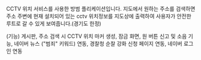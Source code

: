 CCTV 위치 서비스를 사용한 방범 플리케이션입니다.
지도에서 원하는 주소를 검색하면 
주소 주변에 현재 설치되어 있는 cctv 위치정보를 지도상에 출력하여 사용자가 안전한 루트로 갈 수 있게 보여줍니다.(경기도 한정)

(기능)
게시판, 주소 검색 시 CCTV 위치 마커 생성, 잠금 화면, 원 버튼 신고 및 소음 기능, 네이버 뉴스 ("범죄" 키워드) 연동, 경찰청 순찰 강화 신청 페이지 연동, 네이버 로그인 연동



